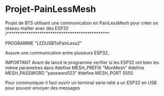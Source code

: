 # Projet-PainLessMesh
Projet de BTS utilisant une communication en PainLessMesh pour créer un réseau mailler avec des ESP32
/***********************************************

PROGRAMME "LEDUSBToPainLess2"

Assure une communication entre plusieurs ESP32, 

IMPORTANT
Avant de lancé le programme verifier si les ESP32 ont bien les même parametres dans
#define MESH_PREFIX "MonMesh"
#define MESH_PASSWORD "password123"
#define MESH_PORT 5555

Pour communiquer il faut ouvrir un terminal serie relié a un ESP32 en USB pour pouvoir envoyer des messages
